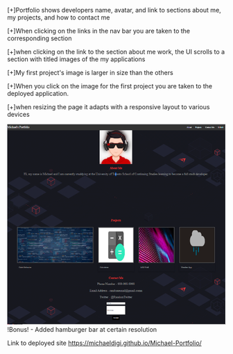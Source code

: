 [+]Portfolio shows developers name, avatar, and link to sections about me, my projects, and how to contact me

[+]When clicking on the links in the nav bar you are taken to the corresponding section 

[+]when clicking on the link to the section about me work, the UI scrolls to a section with titled images of the my applications

[+]My first project's image is larger in size than the others

[+]When you click on the image for the first project you are taken to the deployed application. 

[+]when resizing the page it adapts with a responsive layout to various devices

![Screenshot](/assets/screenshot.png)
!Bonus! - Added hamburger bar at certain resolution

Link to deployed site
https://michaeldigi.github.io/Michael-Portfolio/
